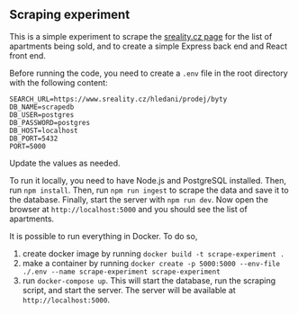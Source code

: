 ## Scraping experiment

This is a simple experiment to scrape the [sreality.cz page](https://www.sreality.cz/hledani/prodej/byty) for the list of apartments being sold, and to create a simple Express back end and React front end.

Before running the code, you need to create a `.env` file in the root directory with the following content:
```
SEARCH_URL=https://www.sreality.cz/hledani/prodej/byty
DB_NAME=scrapedb
DB_USER=postgres
DB_PASSWORD=postgres
DB_HOST=localhost
DB_PORT=5432
PORT=5000
```
Update the values as needed.

To run it locally, you need to have Node.js and PostgreSQL installed. Then, run `npm install`. Then, run `npm run ingest` to scrape the data and save it to the database. Finally, start the server with `npm run dev`. Now open the browser at `http://localhost:5000` and you should see the list of apartments.

It is possible to run everything in Docker. To do so,
1) create docker image by running `docker build -t scrape-experiment .`
2) make a container by running `docker create -p 5000:5000 --env-file ./.env --name scrape-experiment scrape-experiment`
3) run `docker-compose up`. This will start the database, run the scraping script, and start the server. The server will be available at `http://localhost:5000`.
